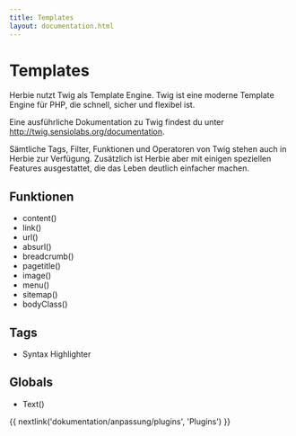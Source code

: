 ```yaml
---
title: Templates
layout: documentation.html
---
```


# Templates

Herbie nutzt Twig als Template Engine. Twig ist eine moderne Template Engine für PHP, die schnell, sicher und flexibel ist.

Eine ausführliche Dokumentation zu Twig findest du unter <http://twig.sensiolabs.org/documentation>.

Sämtliche Tags, Filter, Funktionen und Operatoren von Twig stehen auch in Herbie zur Verfügung. Zusätzlich ist Herbie aber mit einigen speziellen Features ausgestattet, die das Leben deutlich einfacher machen.


## Funktionen

- content()
- link()
- url()
- absurl()
- breadcrumb()
- pagetitle()
- image()
- menu()
- sitemap()
- bodyClass()


## Tags

- Syntax Highlighter


## Globals

- Text()


{{ nextlink('dokumentation/anpassung/plugins', 'Plugins') }}
